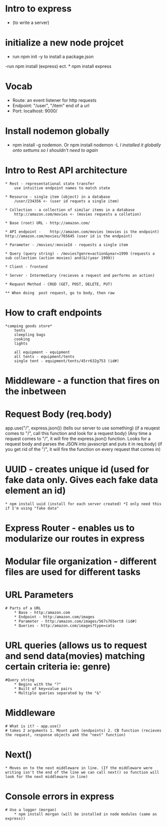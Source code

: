 # Intro to express
* (to write a server)

# initialize a new node projcet
- run npm init -y to install a package.json

-run npm install <dependencies> (express) ect.
    * npm install express

# Vocab
* Route: an event listener for http requests
* Endpoint: "/user", "/item" end of a url
* Port: localhost: 9000/


# Install nodemon globally
* npm install -g nodemon. Or npm install nodemon -L *I installed it globally onto settums so I shouldn't need to again*

# Intro to Rest API architecture
    * Rest - representational state transfer
        use intuitive endpoint names to match state

    * Resource - single item (object) in a database
        /user/234356 <- (user id requets a single item)

    * Collection - a collection of similar items in a database
        http://amazon.com/movies <- (movies requests a colletion)

    * Base (root) URL - http://amazon.com/

    * API endpoint -    http://amazon.com/movies (movies is the endpoint) http://amazon.com/movies/765645 (user id is the endpoint)

    * Parameter - /movies/:movieId - requests a single item

    * Query (query string) - /movies?genre=action&year=1999 (requests a sub collection (action movies) and(&)(year 1999))

    * Client - frontend

    * Server - Intermediary (recieves a request and performs an action)

    * Request Method - CRUD (GET, POST, DELETE, PUT)

    ** When doing  post request, go to body, then raw

# How to craft endpoints
    *camping goods store*
        tents
        sleepling bags
        cooking
        lights

        all equipment - equipment
        all tents - equipment/tents
        single tent - equipment/tents/45rr632g753 (id#)



# Middleware - a function that fires on the inbetween

# Request Body (req.body)

app.use("/", express.json()) (tells our server to use something) (if a reuqest comes to "/", call this function and look for a request body) (Any time a request comes to "/", it will fire the express.json() function. Looks for a request body and parses the JSON into javascript and puts it in req.body) (if you get rid of the "/", it will fire the function on every request that comes in)

# UUID - creates unique id (used for fake data only. Gives each fake data element an id)
    * npm install uuid (install for each server created) *I only need this if I'm using "fake data"


# Express Router - enables us to modularize our routes in express
# Modular file organization - different files are used for different tasks

# URL Parameters
    # Parts of a URL
        * Base - http:/amazon.com
        * Endpoint - http:/amazon.com/images
        * Parameter - http:/amazon.com/images/567s765ert8 (id#)
        * Queries - http:/amazon.com/images?type=cats
# URL queries (allows us to request and send data(movies) matching certain criteria ie: genre)
    #Query string
        * Begins with the "?"
        * Built of key=value pairs
        * Multiple queries separated by the "&"

# Middleware
    # What is it? - app.use()
    # takes 2 arguments 1. Mount path (endpoints) 2. CB function (recieves the request, response objects and the "next" function)

# Next()
    * Moves on to the next middleware in line. (If the middleware were writing isn't the end of the line we can call next() so function will look for the next middleware in line)

# Console errors in express
    # Use a logger (morgan)
        * npm install morgan (will be installed in node modules (same as express))
